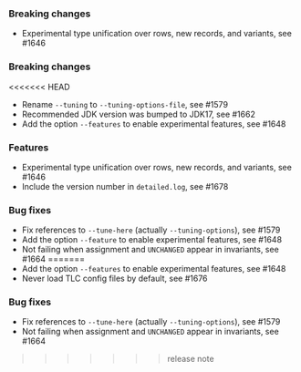 <!-- NOTE:
     Release notes for unreleased changes go here, following this format:

        ### Features

         * Change description, see #123

        ### Bug fixes

         * Some bug fix, see #124

     DO NOT LEAVE A BLANK LINE BELOW THIS PREAMBLE -->
### Breaking changes

* Experimental type unification over rows, new records, and variants, see #1646
### Breaking changes

<<<<<<< HEAD
 * Rename `--tuning` to `--tuning-options-file`, see #1579
 * Recommended JDK version was bumped to JDK17, see #1662
 * Add the option `--features` to enable experimental features, see #1648

### Features

 * Experimental type unification over rows, new records, and variants, see #1646
 * Include the version number in `detailed.log`, see #1678

### Bug fixes

 * Fix references to `--tune-here` (actually `--tuning-options`), see #1579
* Add the option `--feature` to enable experimental features, see #1648
 * Not failing when assignment and `UNCHANGED` appear in invariants, see #1664
=======
* Add the option `--features` to enable experimental features, see #1648
* Never load TLC config files by default, see #1676

### Bug fixes

* Fix references to `--tune-here` (actually `--tuning-options`), see #1579
* Not failing when assignment and `UNCHANGED` appear in invariants, see #1664
>>>>>>> release note
